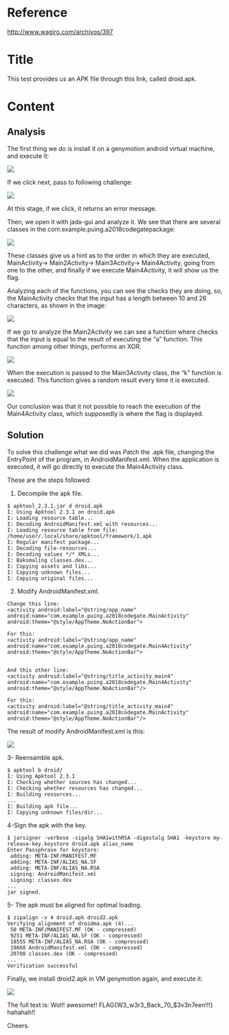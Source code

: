 # Reference

[//]: <> (文章所涉及到的技术点、WriteUp的链接)

http://www.wagiro.com/archivos/397

# Title

[//]: <> (题目)

This  test provides us an APK file through this link, called droid.apk.

# Content

[//]: <> (WriteUp内容)

## Analysis

The first thing we do is install it on a genymotion android virtual machine, and execute it:

![](Resource/2_1.png)

If we click next, pass to following challenge:

![](Resource/2_2.png)

At this stage, if we click, it returns an error message.

Then, we open it with jadx-gui  and analyze it. We see that there are several classes in the com.example.puing.a2018codegatepackage:

![](Resource/2_3.png)

These classes give us a hint as to the order in which they are executed, MainActivity-> Main2Activity-> Main3Activity-> Main4Activity, going from one to the other, and finally if we execute Main4Activity, it will show us the flag.

Analyzing each of the functions, you can see the checks they are doing, so, the MainActivity checks that the input has a length between 10 and 26 characters, as shown in the image:

![](Resource/2_4.png)

If we go to analyze the Main2Activity we can see a function where checks that the input is equal to the result of executing the “a” function. This function among other things,  performs an XOR.

![](Resource/2_5.png)

When the execution is passed to the Main3Activity class, the “k” function is executed. This function gives a random result every time it is executed.

![](Resource/2_6.png)

Our conclusion was that it not possible to reach the execution of the Main4Activity class, which supposedly is where the flag is displayed.

## Solution

To solve this challenge what we did was Patch the .apk file, changing the EntryPoint of the program, in AndroidManifest.xml. When the application is executed, it will go directly to execute the Main4Activity class.

These are the steps followed:

1. Decompile the apk file.

```
$ apktool_2.3.1.jar d droid.apk
I: Using Apktool 2.3.1 on droid.apk
I: Loading resource table...
I: Decoding AndroidManifest.xml with resources...
I: Loading resource table from file: /home/user/.local/share/apktool/framework/1.apk
I: Regular manifest package...
I: Decoding file-resources...
I: Decoding values */* XMLs...
I: Baksmaling classes.dex...
I: Copying assets and libs...
I: Copying unknown files...
I: Copying original files...
```
2. Modify AndroidManifest.xml.

```
Change this line:
<activity android:label="@string/app_name" android:name="com.example.puing.a2018codegate.MainActivity" android:theme="@style/AppTheme.NoActionBar">

For this:
<activity android:label="@string/app_name" android:name="com.example.puing.a2018codegate.Main4Activity" android:theme="@style/AppTheme.NoActionBar">


And this other line:
<activity android:label="@string/title_activity_main4" android:name="com.example.puing.a2018codegate.Main4Activity" android:theme="@style/AppTheme.NoActionBar"/>

For this:
<activity android:label="@string/title_activity_main4" android:name="com.example.puing.a2018codegate.MainActivity" android:theme="@style/AppTheme.NoActionBar"/>
```

The result of modify AndroidManifest.xml is this:

![](Resource/2_7.png)

3- Reensamble apk.

```
$ apktool b droid/
I: Using Apktool 2.3.1
I: Checking whether sources has changed...
I: Checking whether resources has changed...
I: Building resources...
...
I: Building apk file...
I: Copying unknown files/dir...
```

4-Sign the apk with the key.
```
$ jarsigner -verbose -sigalg SHA1withRSA -digestalg SHA1 -keystore my-release-key.keystore droid.apk alias_name
Enter Passphrase for keystore: 
 adding: META-INF/MANIFEST.MF
 adding: META-INF/ALIAS_NA.SF
 adding: META-INF/ALIAS_NA.RSA
 signing: AndroidManifest.xml
 signing: classes.dex
...
jar signed.
```

5- The apk must be aligned for optimal loading.
```
$ zipalign -v 4 droid.apk droid2.apk
Verifying alignment of droidma.apk (4)...
 50 META-INF/MANIFEST.MF (OK - compressed)
 9251 META-INF/ALIAS_NA.SF (OK - compressed)
 18555 META-INF/ALIAS_NA.RSA (OK - compressed)
 19668 AndroidManifest.xml (OK - compressed)
 20708 classes.dex (OK - compressed)
...
Verification successful
```

Finally, we install droid2.apk in VM genymotion again, and execute it:

![](Resource/2_8.png)

The full text is: Wol!! awesome!! FLAG{W3_w3r3_Back_70_$3v3n7een!!!} hahahah!!

Cheers.